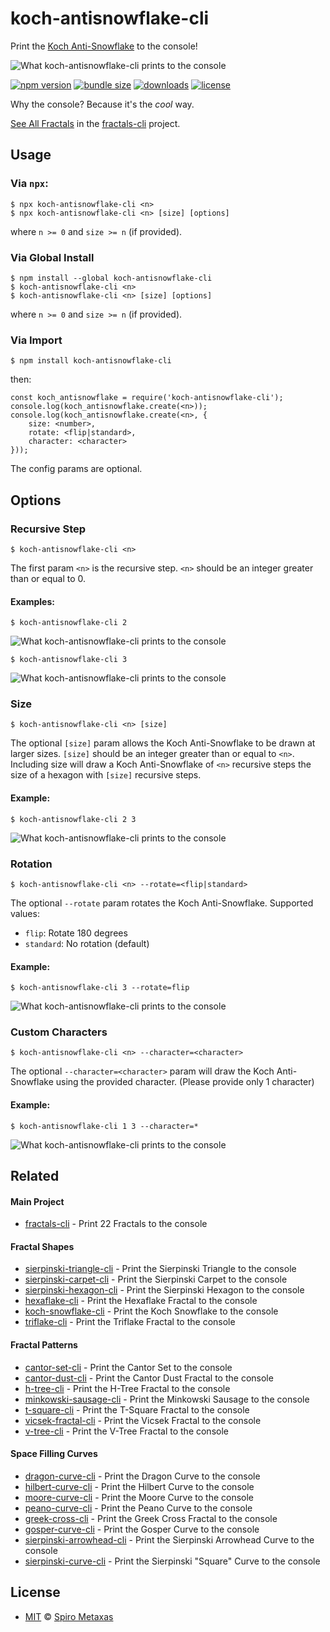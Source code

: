 # koch-antisnowflake-cli
Print the [Koch Anti-Snowflake](https://en.wikipedia.org/wiki/Koch_snowflake) to the console!

![What koch-antisnowflake-cli prints to the console](https://raw.githubusercontent.com/spirometaxas/koch-antisnowflake-cli/main/img/koch-antisnowflake-banner.png)

[![npm version](https://img.shields.io/npm/v/koch-antisnowflake-cli)](https://www.npmjs.com/package/koch-antisnowflake-cli)
[![bundle size](https://img.shields.io/bundlephobia/min/koch-antisnowflake-cli)](https://bundlephobia.com/package/koch-antisnowflake-cli)
[![downloads](https://img.shields.io/npm/dy/koch-antisnowflake-cli)](https://www.npmjs.com/package/koch-antisnowflake-cli)
[![license](https://img.shields.io/npm/l/koch-antisnowflake-cli)](https://github.com/spirometaxas/koch-antisnowflake-cli/blob/main/LICENSE)

Why the console?  Because it's the *cool* way.  

[See All Fractals](https://spirometaxas.com/projects/fractals-cli) in the [fractals-cli](https://www.npmjs.com/package/fractals-cli) project.

## Usage
### Via `npx`:
```
$ npx koch-antisnowflake-cli <n>
$ npx koch-antisnowflake-cli <n> [size] [options]
```
where `n >= 0` and `size >= n` (if provided).

### Via Global Install
```
$ npm install --global koch-antisnowflake-cli
$ koch-antisnowflake-cli <n>
$ koch-antisnowflake-cli <n> [size] [options]
```
where `n >= 0` and `size >= n` (if provided).

### Via Import
```
$ npm install koch-antisnowflake-cli
```
then:
```
const koch_antisnowflake = require('koch-antisnowflake-cli');
console.log(koch_antisnowflake.create(<n>));
console.log(koch_antisnowflake.create(<n>, { 
    size: <number>, 
    rotate: <flip|standard>,
    character: <character> 
}));
```
The config params are optional.

## Options
### Recursive Step  
```
$ koch-antisnowflake-cli <n>
```
The first param `<n>` is the recursive step.  `<n>` should be an integer greater than or equal to 0.

#### Examples:
```
$ koch-antisnowflake-cli 2
```
![What koch-antisnowflake-cli prints to the console](https://raw.githubusercontent.com/spirometaxas/koch-antisnowflake-cli/main/img/koch-antisnowflake-2.png)

```
$ koch-antisnowflake-cli 3
```
![What koch-antisnowflake-cli prints to the console](https://raw.githubusercontent.com/spirometaxas/koch-antisnowflake-cli/main/img/koch-antisnowflake-3.png)

### Size
```
$ koch-antisnowflake-cli <n> [size]
```
The optional `[size]` param allows the Koch Anti-Snowflake to be drawn at larger sizes.  `[size]` should be an integer greater than or equal to `<n>`.  Including size will draw a Koch Anti-Snowflake of `<n>` recursive steps the size of a hexagon with `[size]` recursive steps.  

#### Example:
```
$ koch-antisnowflake-cli 2 3
```
![What koch-antisnowflake-cli prints to the console](https://raw.githubusercontent.com/spirometaxas/koch-antisnowflake-cli/main/img/koch-antisnowflake-2-3.png)

### Rotation
```
$ koch-antisnowflake-cli <n> --rotate=<flip|standard>
```
The optional `--rotate` param rotates the Koch Anti-Snowflake.  Supported values:

- `flip`: Rotate 180 degrees
- `standard`: No rotation (default)

#### Example:
```
$ koch-antisnowflake-cli 3 --rotate=flip
```
![What koch-antisnowflake-cli prints to the console](https://raw.githubusercontent.com/spirometaxas/koch-antisnowflake-cli/main/img/koch-antisnowflake-3-rotate_flip.png)

### Custom Characters
```
$ koch-antisnowflake-cli <n> --character=<character>
```
The optional `--character=<character>` param will draw the Koch Anti-Snowflake using the provided character.  (Please provide only 1 character)  

#### Example:
```
$ koch-antisnowflake-cli 1 3 --character=*
```
![What koch-antisnowflake-cli prints to the console](https://raw.githubusercontent.com/spirometaxas/koch-antisnowflake-cli/main/img/koch-antisnowflake-1-3-character.png)

## Related

#### Main Project
- [fractals-cli](https://www.npmjs.com/package/fractals-cli) - Print 22 Fractals to the console

#### Fractal Shapes
- [sierpinski-triangle-cli](https://www.npmjs.com/package/sierpinski-triangle-cli) - Print the Sierpinski Triangle to the console
- [sierpinski-carpet-cli](https://www.npmjs.com/package/sierpinski-carpet-cli) - Print the Sierpinski Carpet to the console
- [sierpinski-hexagon-cli](https://www.npmjs.com/package/sierpinski-hexagon-cli) - Print the Sierpinski Hexagon to the console
- [hexaflake-cli](https://www.npmjs.com/package/hexaflake-cli) - Print the Hexaflake Fractal to the console
- [koch-snowflake-cli](https://www.npmjs.com/package/koch-snowflake-cli) - Print the Koch Snowflake to the console
- [triflake-cli](https://www.npmjs.com/package/triflake-cli) - Print the Triflake Fractal to the console

#### Fractal Patterns
- [cantor-set-cli](https://www.npmjs.com/package/cantor-set-cli) - Print the Cantor Set to the console
- [cantor-dust-cli](https://www.npmjs.com/package/cantor-dust-cli) - Print the Cantor Dust Fractal to the console
- [h-tree-cli](https://www.npmjs.com/package/h-tree-cli) - Print the H-Tree Fractal to the console
- [minkowski-sausage-cli](https://www.npmjs.com/package/minkowski-sausage-cli) - Print the Minkowski Sausage to the console
- [t-square-cli](https://www.npmjs.com/package/t-square-cli) - Print the T-Square Fractal to the console
- [vicsek-fractal-cli](https://www.npmjs.com/package/vicsek-fractal-cli) - Print the Vicsek Fractal to the console
- [v-tree-cli](https://www.npmjs.com/package/v-tree-cli) - Print the V-Tree Fractal to the console

#### Space Filling Curves
- [dragon-curve-cli](https://www.npmjs.com/package/dragon-curve-cli) - Print the Dragon Curve to the console
- [hilbert-curve-cli](https://www.npmjs.com/package/hilbert-curve-cli) - Print the Hilbert Curve to the console
- [moore-curve-cli](https://www.npmjs.com/package/moore-curve-cli) - Print the Moore Curve to the console
- [peano-curve-cli](https://www.npmjs.com/package/peano-curve-cli) - Print the Peano Curve to the console
- [greek-cross-cli](https://www.npmjs.com/package/greek-cross-cli) - Print the Greek Cross Fractal to the console
- [gosper-curve-cli](https://www.npmjs.com/package/gosper-curve-cli) - Print the Gosper Curve to the console
- [sierpinski-arrowhead-cli](https://www.npmjs.com/package/sierpinski-arrowhead-cli) - Print the Sierpinski Arrowhead Curve to the console
- [sierpinski-curve-cli](https://www.npmjs.com/package/sierpinski-curve-cli) - Print the Sierpinski "Square" Curve to the console

## License
- [MIT](https://github.com/spirometaxas/koch-antisnowflake-cli/blob/main/LICENSE) &copy; [Spiro Metaxas](https://spirometaxas.com)